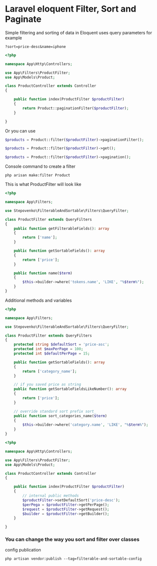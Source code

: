 # Laravel eloquent Filter, Sort and Paginate

Simple filtering and sorting of data in Eloquent uses query parameters for example

`?sort=price-desc&name=iphone`

```php
<?php

namespace App\Http\Controllers;

use App\Filters\ProductFilter;
use App\Models\Product;

class ProductController extends Controller
{

    public function index(ProductFilter $productFilter)
    {
        return Product::paginationFilter($productFilter);
    }

}
```

Or you can use

```php
$products = Product::filter($productFilter)->paginationFilter();

$products = Product::filter($productFilter)->get();

$products = Product::filter($productFilter)->pagination();

```

Console command to create a filter

```php arisan make:filter Product```

This is what ProductFilter will look like

```php
<?php

namespace App\Filters;

use Stepovenko\FilterableAndSortable\Filters\QueryFilter;

class ProductFilter extends QueryFilters
{
    public function getFilterableFields(): array
    {
        return ['name'];
    }

    public function getSortableFields(): array
    {
        return ['price'];
    }

    public function name($term)
    {
        $this->builder->where('tokens.name', 'LIKE', "%$term%");
    }
}
```

Additional methods and variables

```php
<?php

namespace App\Filters;

use Stepovenko\FilterableAndSortable\Filters\QueryFilter;

class ProductFilter extends QueryFilters
{
    protected string $defaultSort = 'price-asc';
    protected int $maxPerPage = 100;
    protected int $defaultPerPage = 15;

    public function getSortableFields(): array
    {
        return ['category_name'];
    }

    // if you saved price as string
    public function getSortableFieldsLikeNumber(): array
    {
        return ['price'];
    }

    // override standard sort prefix sort_
    public function sort_categories_name($term)
    {
        $this->builder->where('category.name', 'LIKE', "%$term%");
    }
}
```

```php
<?php

namespace App\Http\Controllers;

use App\Filters\ProductFilter;
use App\Models\Product;

class ProductController extends Controller
{

    public function index(ProductFilter $productFilter)
    {
        // internal public methods
        $productFilter->setDefaultSort('price-desc');
        $perPega = $productFilter->getPerPage();
        $request = $productFilter->getRequest();
        $builder = $productFilter->getBuilder();
    }

}
```

### You can change the way you sort and filter over classes

config publication

```php artisan vendor:publish --tag=filterable-and-sortable-config```
